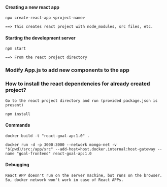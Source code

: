 #### Creating a new react app

    npx create-react-app <project-name>

    ==> This creates react project with node_modules, src files, etc.

#### Starting the development server

    npm start

    ==> From the react project directory


### Modify App.js to add new components to the app

### How to install the react dependencies for already created project?

    Go to the react project directory and run (provided package.json is present)

    npm install

#### Commands
`docker build -t "react-goal-ap:1.0" .`

`docker run -d -p 3000:3000 --network mongo-net -v "$(pwd)/src:/app/src" --add-host=host.docker.internal:host-gateway --name "goal-frontend" react-goal-ap:1.0`

#### Debugging

    React APP doesn't run on the server machine, but runs on the browser.
    So, docker network won't work in case of React APPs.